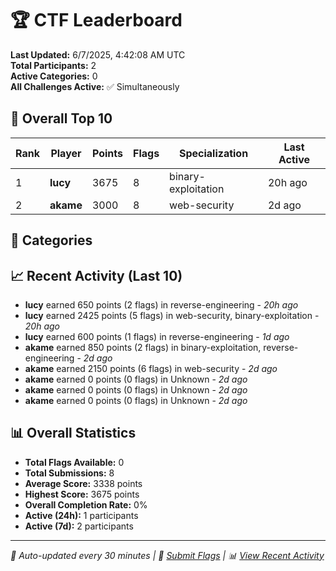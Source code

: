 # 🏆 CTF Leaderboard

**Last Updated:** 6/7/2025, 4:42:08 AM UTC  
**Total Participants:** 2  
**Active Categories:** 0  
**All Challenges Active:** ✅ Simultaneously  

## 🥇 Overall Top 10

| Rank | Player | Points | Flags | Specialization | Last Active |
|------|--------|--------|-------|---------------|-------------|
| 1 | **lucy** | 3675 | 8 | binary-exploitation | 20h ago |
| 2 | **akame** | 3000 | 8 | web-security | 2d ago |

## 🎯 Categories



## 📈 Recent Activity (Last 10)

- **lucy** earned 650 points (2 flags) in reverse-engineering - *20h ago*
- **lucy** earned 2425 points (5 flags) in web-security, binary-exploitation - *20h ago*
- **lucy** earned 600 points (1 flags) in reverse-engineering - *1d ago*
- **akame** earned 850 points (2 flags) in binary-exploitation, reverse-engineering - *2d ago*
- **akame** earned 2150 points (6 flags) in web-security - *2d ago*
- **akame** earned 0 points (0 flags) in Unknown - *2d ago*
- **akame** earned 0 points (0 flags) in Unknown - *2d ago*
- **akame** earned 0 points (0 flags) in Unknown - *2d ago*

## 📊 Overall Statistics

- **Total Flags Available:** 0
- **Total Submissions:** 8
- **Average Score:** 3338 points
- **Highest Score:** 3675 points
- **Overall Completion Rate:** 0%
- **Active (24h):** 1 participants
- **Active (7d):** 2 participants

---
*🤖 Auto-updated every 30 minutes | 🚩 [Submit Flags](https://flags.mycyberplayground.xyz) | 📊 [View Recent Activity](recent-activity.md)*